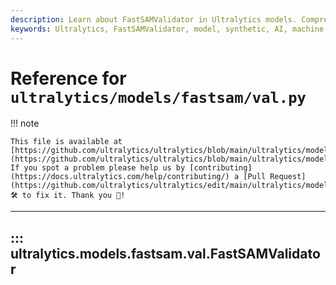 ```yaml
---
description: Learn about FastSAMValidator in Ultralytics models. Comprehensive guide to enhancing AI capabilities with Ultralytics.
keywords: Ultralytics, FastSAMValidator, model, synthetic, AI, machine learning, validation
---
```


# Reference for `ultralytics/models/fastsam/val.py`

!!! note

    This file is available at [https://github.com/ultralytics/ultralytics/blob/main/ultralytics/models/fastsam/val.py](https://github.com/ultralytics/ultralytics/blob/main/ultralytics/models/fastsam/val.py). If you spot a problem please help us by [contributing](https://docs.ultralytics.com/help/contributing/) a [Pull Request](https://github.com/ultralytics/ultralytics/edit/main/ultralytics/models/fastsam/val.py) 🛠️ to fix it. Thank you 🙏!

---
## ::: ultralytics.models.fastsam.val.FastSAMValidator
<br><br>

